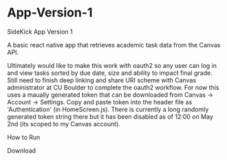 # App-Version-1
SideKick App Version 1

A basic react native app that retrieves academic task data from the Canvas API.

Ultimately would like to make this work with oauth2 so any user can log in and view tasks sorted by due date, size and ability to 
impact final grade. Still need to finish deep linking and share URI scheme with Canvas administrator at CU Boulder to complete the oauth2
workflow. For now this uses a maually generated token that can be downloaded from Canvas -> Account -> Settings. Copy and paste token into 
the header file as 'Authentication' (in HomeScreen.js). There is currently a long randomly generated token string there but it has been
disabled as of 12:00 on May 2nd (its scoped to my Canvas account).

How to Run

Download
